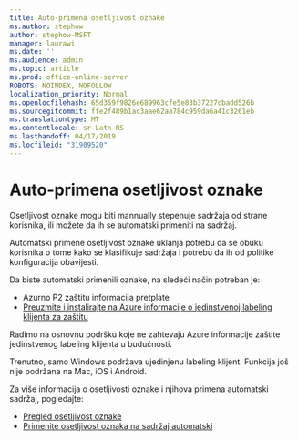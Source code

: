 ```yaml
---
title: Auto-primena osetljivost oznake
ms.author: stephow
author: stephow-MSFT
manager: laurawi
ms.date: ''
ms.audience: admin
ms.topic: article
ms.prod: office-online-server
ROBOTS: NOINDEX, NOFOLLOW
localization_priority: Normal
ms.openlocfilehash: 65d359f9826e689963cfe5e83b37227cbadd526b
ms.sourcegitcommit: ffe2f489b1ac3aae62aa784c959da6a41c3261eb
ms.translationtype: MT
ms.contentlocale: sr-Latn-RS
ms.lasthandoff: 04/17/2019
ms.locfileid: "31909520"
---
```

# <a name="auto-apply-sensitivity-labels"></a>Auto-primena osetljivost oznake

Osetljivost oznake mogu biti mannually stepenuje sadržaja od strane korisnika, ili možete da ih se automatski primeniti na sadržaj.

Automatski primene osetljivost oznake uklanja potrebu da se obuku korisnika o tome kako se klasifikuje sadržaja i potrebu da ih od politike konfiguracija obavijesti.

Da biste automatski primenili oznake, na sledeći način potreban je:

- Azurno P2 zaštitu informacija pretplate
- [Preuzmite i instalirajte na Azure informacije o jedinstvenoj labeling klijenta za zaštitu](https://docs.microsoft.com/en-us/azure/information-protection/rms-client/install-unifiedlabelingclient-app)

Radimo na osnovnu podršku koje ne zahtevaju Azure informacije zaštite jedinstvenog labeling klijenta u budućnosti.

Trenutno, samo Windows podržava ujedinjenu labeling klijent.  Funkcija još nije podržana na Mac, iOS i Android.

Za više informacija o osetljivosti oznake i njihova primena automatski sadržaj, pogledajte:

- [Pregled osetljivost oznake](https://docs.microsoft.com/en-us/office365/securitycompliance/sensitivity-labels)
- [Primenite osetljivost oznaka na sadržaj automatski](https://docs.microsoft.com/en-us/office365/securitycompliance/apply_sensitivity_label_automatically)